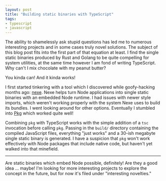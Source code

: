 ```yaml
---
layout: post
title: "Building static binaries with TypeScript"
tags:
- typescript
- javascript
---
```


The ability to shamelessly ask stupid questions has led me to numerous
interesting projects and in some cases truly novel solutions. The
subject of this blog post fits into the first part of that equation at least. I
find the single static binaries produced by Rust and Golang to be quite compelling
for system utilities, at the same time however I am fond of writing
TypeScript. Why can't I mix chocolate with my peanut butter?

You kinda can! And it kinda works!

I first started tinkering with a tool which I discovered while goofy-hacking months
ago: [nexe](https://github.com/nexe/nexe). Nexe helps turn Node applications
into single static binaries with an embedded Node runtime. I had issues with
newer style imports, which weren't working properly with the system Nexe uses
to build its bundles. I went looking around for other options. Eventually I
stumbled into [Pkg](https://github.com/zeit/pkg) which worked quite well!

Combining `pkg` with TypeScript works with the simple addition of a `tsc`
invocation before calling `pkg`. Passing in the `build/` directory containing the
compiled JavaScript files, everything "just works" and a 30-ish megabyte single
static binary is generated. I have a suspicion that `pkg` won't work effectively
with Node packages that include native code, but haven't yet walked into that
minefield.

---

Are static binaries which embed Node possible, definitely! Are they a good idea
... maybe! I'm looking for more interesting projects to explore the concept in
the future, but for now it's filed under "interesting novelties."
